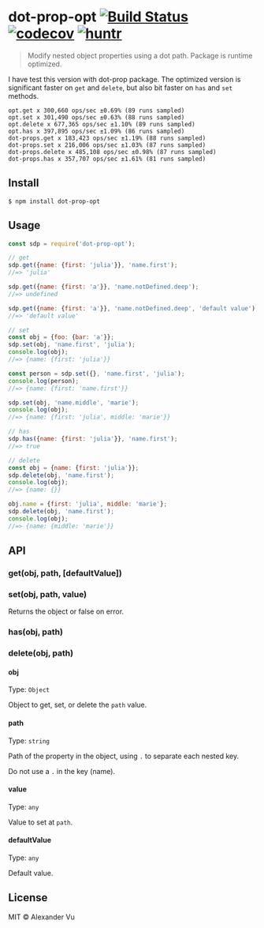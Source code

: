 # dot-prop-opt [![Build Status](https://travis-ci.org/alexanderVu/dot-prop-opt.svg?branch=master)](https://travis-ci.org/alexanderVu/dot-prop-opt) [![codecov](https://codecov.io/gh/AlexanderVu/dot-prop-opt/branch/master/graph/badge.svg)](https://codecov.io/gh/AlexanderVu/dot-prop-opt) [![huntr](https://cdn.huntr.dev/huntr_security_badge.svg)](https://huntr.dev)

> Modify nested object properties using a dot path. Package is runtime optimized.

I have test this version with dot-prop package. The optimized version is significant faster on `get` and `delete`, but also bit faster on `has` and `set` methods.

```
opt.get x 300,660 ops/sec ±0.69% (89 runs sampled)
opt.set x 301,490 ops/sec ±0.63% (88 runs sampled)
opt.delete x 677,365 ops/sec ±1.10% (89 runs sampled)
opt.has x 397,895 ops/sec ±1.09% (86 runs sampled)
dot-props.get x 183,423 ops/sec ±1.19% (88 runs sampled)
dot-props.set x 216,006 ops/sec ±1.03% (87 runs sampled)
dot-props.delete x 485,108 ops/sec ±0.98% (87 runs sampled)
dot-props.has x 357,707 ops/sec ±1.61% (81 runs sampled)
```


## Install

```
$ npm install dot-prop-opt
```

## Usage

```js
const sdp = require('dot-prop-opt');

// get
sdp.get({name: {first: 'julia'}}, 'name.first');
//=> 'julia'

sdp.get({name: {first: 'a'}}, 'name.notDefined.deep');
//=> undefined

sdp.get({name: {first: 'a'}}, 'name.notDefined.deep', 'default value');
//=> 'default value'

// set
const obj = {foo: {bar: 'a'}};
sdp.set(obj, 'name.first', 'julia');
console.log(obj);
//=> {name: {first: 'julia'}}

const person = sdp.set({}, 'name.first', 'julia');
console.log(person);
//=> {name: {first: 'name.first'}}

sdp.set(obj, 'name.middle', 'marie');
console.log(obj);
//=> {name: {first: 'julia', middle: 'marie'}}

// has
sdp.has({name: {first: 'julia'}}, 'name.first');
//=> true

// delete
const obj = {name: {first: 'julia'}};
sdp.delete(obj, 'name.first');
console.log(obj);
//=> {name: {}}

obj.name = {first: 'julia', middle: 'marie'};
sdp.delete(obj, 'name.first');
console.log(obj);
//=> {name: {middle: 'marie'}}
```

## API

### get(obj, path, [defaultValue])

### set(obj, path, value)

Returns the object or false on error.

### has(obj, path)

### delete(obj, path)

#### obj

Type: `Object`

Object to get, set, or delete the `path` value.

#### path

Type: `string`

Path of the property in the object, using `.` to separate each nested key.

Do not use a `.` in the key (name).

#### value

Type: `any`

Value to set at `path`.

#### defaultValue

Type: `any`

Default value.

## License

MIT © Alexander Vu
